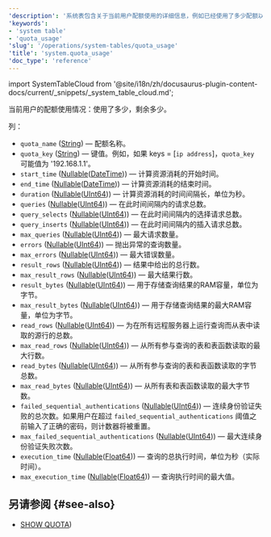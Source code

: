 ```yaml
---
'description': '系统表包含关于当前用户配额使用的详细信息，例如已经使用了多少配额以及剩余多少配额。'
'keywords':
- 'system table'
- 'quota_usage'
'slug': '/operations/system-tables/quota_usage'
'title': 'system.quota_usage'
'doc_type': 'reference'
---
```


import SystemTableCloud from '@site/i18n/zh/docusaurus-plugin-content-docs/current/_snippets/_system_table_cloud.md';

<SystemTableCloud/>

当前用户的配额使用情况：使用了多少，剩余多少。

列：
- `quota_name` ([String](../../sql-reference/data-types/string.md)) — 配额名称。
- `quota_key` ([String](../../sql-reference/data-types/string.md)) — 键值。例如，如果 keys = \[`ip address`\]，`quota_key` 可能值为 '192.168.1.1'。
- `start_time` ([Nullable](../../sql-reference/data-types/nullable.md)([DateTime](../../sql-reference/data-types/datetime.md))) — 计算资源消耗的开始时间。
- `end_time` ([Nullable](../../sql-reference/data-types/nullable.md)([DateTime](../../sql-reference/data-types/datetime.md))) — 计算资源消耗的结束时间。
- `duration` ([Nullable](../../sql-reference/data-types/nullable.md)([UInt64](../../sql-reference/data-types/int-uint.md))) — 计算资源消耗的时间间隔长，单位为秒。
- `queries` ([Nullable](../../sql-reference/data-types/nullable.md)([UInt64](../../sql-reference/data-types/int-uint.md))) — 在此时间间隔内的请求总数。
- `query_selects` ([Nullable](../../sql-reference/data-types/nullable.md)([UInt64](../../sql-reference/data-types/int-uint.md))) — 在此时间间隔内的选择请求总数。
- `query_inserts` ([Nullable](../../sql-reference/data-types/nullable.md)([UInt64](../../sql-reference/data-types/int-uint.md))) — 在此时间间隔内的插入请求总数。
- `max_queries` ([Nullable](../../sql-reference/data-types/nullable.md)([UInt64](../../sql-reference/data-types/int-uint.md))) — 最大请求数量。
- `errors` ([Nullable](../../sql-reference/data-types/nullable.md)([UInt64](../../sql-reference/data-types/int-uint.md))) — 抛出异常的查询数量。
- `max_errors` ([Nullable](../../sql-reference/data-types/nullable.md)([UInt64](../../sql-reference/data-types/int-uint.md))) — 最大错误数量。
- `result_rows` ([Nullable](../../sql-reference/data-types/nullable.md)([UInt64](../../sql-reference/data-types/int-uint.md))) — 结果中给出的总行数。
- `max_result_rows` ([Nullable](../../sql-reference/data-types/nullable.md)([UInt64](../../sql-reference/data-types/int-uint.md))) — 最大结果行数。
- `result_bytes` ([Nullable](../../sql-reference/data-types/nullable.md)([UInt64](../../sql-reference/data-types/int-uint.md))) — 用于存储查询结果的RAM容量，单位为字节。
- `max_result_bytes` ([Nullable](../../sql-reference/data-types/nullable.md)([UInt64](../../sql-reference/data-types/int-uint.md))) — 用于存储查询结果的最大RAM容量，单位为字节。
- `read_rows` ([Nullable](../../sql-reference/data-types/nullable.md)([UInt64](../../sql-reference/data-types/int-uint.md))) — 为在所有远程服务器上运行查询而从表中读取的源行的总数。
- `max_read_rows` ([Nullable](../../sql-reference/data-types/nullable.md)([UInt64](../../sql-reference/data-types/int-uint.md))) — 从所有参与查询的表和表函数读取的最大行数。
- `read_bytes` ([Nullable](../../sql-reference/data-types/nullable.md)([UInt64](../../sql-reference/data-types/int-uint.md))) — 从所有参与查询的表和表函数读取的字节总数。
- `max_read_bytes` ([Nullable](../../sql-reference/data-types/nullable.md)([UInt64](../../sql-reference/data-types/int-uint.md))) — 从所有表和表函数读取的最大字节数。
- `failed_sequential_authentications` ([Nullable](../../sql-reference/data-types/nullable.md)([UInt64](../../sql-reference/data-types/float.md))) — 连续身份验证失败的总次数。如果用户在超过 `failed_sequential_authentications` 阈值之前输入了正确的密码，则计数器将被重置。
- `max_failed_sequential_authentications` ([Nullable](../../sql-reference/data-types/nullable.md)([UInt64](../../sql-reference/data-types/float.md))) — 最大连续身份验证失败次数。
- `execution_time` ([Nullable](../../sql-reference/data-types/nullable.md)([Float64](../../sql-reference/data-types/float.md))) — 查询的总执行时间，单位为秒（实际时间）。
- `max_execution_time` ([Nullable](../../sql-reference/data-types/nullable.md)([Float64](../../sql-reference/data-types/float.md))) — 查询执行时间的最大值。

## 另请参阅 {#see-also}

- [SHOW QUOTA](/sql-reference/statements/show#show-quota))

